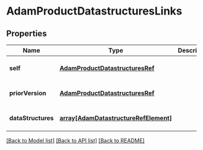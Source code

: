 # AdamProductDatastructuresLinks

## Properties
Name | Type | Description | Notes
------------ | ------------- | ------------- | -------------
**self** | [**AdamProductDatastructuresRef**](AdamProductDatastructuresRef.md) |  | [optional] [default to null]
**priorVersion** | [**AdamProductDatastructuresRef**](AdamProductDatastructuresRef.md) |  | [optional] [default to null]
**dataStructures** | [**array[AdamDatastructureRefElement]**](AdamDatastructureRefElement.md) |  | [optional] [default to null]

[[Back to Model list]](../README.md#documentation-for-models) [[Back to API list]](../README.md#documentation-for-api-endpoints) [[Back to README]](../README.md)


